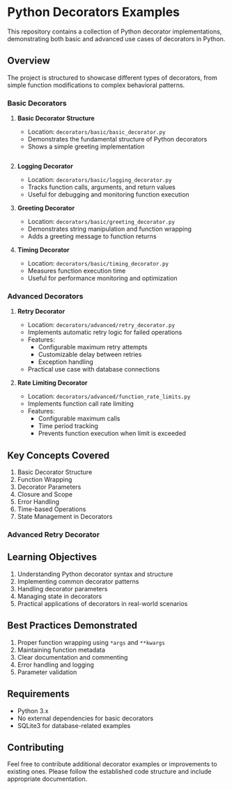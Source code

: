 # Python Decorators Examples

This repository contains a collection of Python decorator implementations, demonstrating both basic and advanced use cases of decorators in Python.

## Overview

The project is structured to showcase different types of decorators, from simple function modifications to complex behavioral patterns.

### Basic Decorators

1. **Basic Decorator Structure** 
   - Location: `decorators/basic/basic_decorator.py`
   - Demonstrates the fundamental structure of Python decorators
   - Shows a simple greeting implementation
   ```python:decorators/basic/basic_decorator.py
   ```

2. **Logging Decorator**
   - Location: `decorators/basic/logging_decorator.py`
   - Tracks function calls, arguments, and return values
   - Useful for debugging and monitoring function execution

3. **Greeting Decorator**
   - Location: `decorators/basic/greeting_decorator.py`
   - Demonstrates string manipulation and function wrapping
   - Adds a greeting message to function returns

4. **Timing Decorator**
   - Location: `decorators/basic/timing_decorator.py`
   - Measures function execution time
   - Useful for performance monitoring and optimization

### Advanced Decorators

1. **Retry Decorator**
   - Location: `decorators/advanced/retry_decorator.py`
   - Implements automatic retry logic for failed operations
   - Features:
     - Configurable maximum retry attempts
     - Customizable delay between retries
     - Exception handling
   - Practical use case with database connections

2. **Rate Limiting Decorator**
   - Location: `decorators/advanced/function_rate_limits.py`
   - Implements function call rate limiting
   - Features:
     - Configurable maximum calls
     - Time period tracking
     - Prevents function execution when limit is exceeded

## Key Concepts Covered

1. Basic Decorator Structure
2. Function Wrapping
3. Decorator Parameters
4. Closure and Scope
5. Error Handling
6. Time-based Operations
7. State Management in Decorators


### Advanced Retry Decorator

## Learning Objectives

1. Understanding Python decorator syntax and structure
2. Implementing common decorator patterns
3. Handling decorator parameters
4. Managing state in decorators
5. Practical applications of decorators in real-world scenarios

## Best Practices Demonstrated

1. Proper function wrapping using `*args` and `**kwargs`
2. Maintaining function metadata
3. Clear documentation and commenting
4. Error handling and logging
5. Parameter validation

## Requirements

- Python 3.x
- No external dependencies for basic decorators
- SQLite3 for database-related examples

## Contributing

Feel free to contribute additional decorator examples or improvements to existing ones. Please follow the established code structure and include appropriate documentation.

